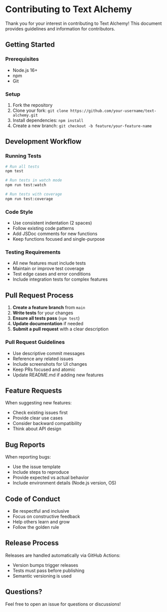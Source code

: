 # Contributing to Text Alchemy

Thank you for your interest in contributing to Text Alchemy! This document provides guidelines and information for contributors.

## Getting Started

### Prerequisites
- Node.js 16+ 
- npm
- Git

### Setup
1. Fork the repository
2. Clone your fork: `git clone https://github.com/your-username/text-alchemy.git`
3. Install dependencies: `npm install`
4. Create a new branch: `git checkout -b feature/your-feature-name`

## Development Workflow

### Running Tests
```bash
# Run all tests
npm test

# Run tests in watch mode
npm run test:watch

# Run tests with coverage
npm run test:coverage
```

### Code Style
- Use consistent indentation (2 spaces)
- Follow existing code patterns
- Add JSDoc comments for new functions
- Keep functions focused and single-purpose

### Testing Requirements
- All new features must include tests
- Maintain or improve test coverage
- Test edge cases and error conditions
- Include integration tests for complex features

## Pull Request Process

1. **Create a feature branch** from `main`
2. **Write tests** for your changes
3. **Ensure all tests pass** (`npm test`)
4. **Update documentation** if needed
5. **Submit a pull request** with a clear description

### Pull Request Guidelines
- Use descriptive commit messages
- Reference any related issues
- Include screenshots for UI changes
- Keep PRs focused and atomic
- Update README.md if adding new features

## Feature Requests

When suggesting new features:
- Check existing issues first
- Provide clear use cases
- Consider backward compatibility
- Think about API design

## Bug Reports

When reporting bugs:
- Use the issue template
- Include steps to reproduce
- Provide expected vs actual behavior
- Include environment details (Node.js version, OS)

## Code of Conduct

- Be respectful and inclusive
- Focus on constructive feedback
- Help others learn and grow
- Follow the golden rule

## Release Process

Releases are handled automatically via GitHub Actions:
- Version bumps trigger releases
- Tests must pass before publishing
- Semantic versioning is used

## Questions?

Feel free to open an issue for questions or discussions!
